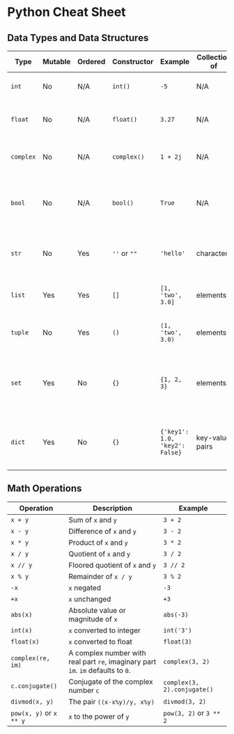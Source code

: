 # Python Cheat Sheet

## Data Types and Data Structures

| Type      | Mutable | Ordered | Constructor  | Example                        | Collection of   | Note                                                             |
| --------- | ------- | ------- | ------------ | ------------------------------ | --------------- | ---------------------------------------------------------------- |
| `int`     | No      | N/A     | `int()`      | `-5`                           | N/A             | Note: `int` is a whole number                                    |
| `float`   | No      | N/A     | `float()`    | `3.27`                         | N/A             | Note: `float` is a decimal number                                |
| `complex` | No      | N/A     | `complex()`  | `1 + 2j`                       | N/A             | Note: `complex` is a complex number                              |
| `bool`    | No      | N/A     | `bool()`     | `True`                         | N/A             | Note: `bool` is a boolean value; it's a subclass of `int`        |
| `str`     | No      | Yes     | `''` or `""` | `'hello'`                      | characters      | Note: `str` is a sequence of characters                          |
| `list`    | Yes     | Yes     | `[]`         | `[1, 'two', 3.0]`              | elements        | Note: lists are mutable sequences                                |
| `tuple`   | No      | Yes     | `()`         | `(1, 'two', 3.0)`              | elements        | Note: tuples are immutable lists                                 |
| `set`     | Yes     | No      | `{}`         | `{1, 2, 3}`                    | elements        | Note: set also uses `{}` but it does not contain key-value pairs |
| `dict`    | Yes     | No      | `{}`         | `{'key1': 1.0, 'key2': False}` | key-value pairs | Note: dict also uses `{}` but it does not contain elements       |

## Math Operations

| Operation               | Description                                                                      | Example                     |
| ----------------------- | -------------------------------------------------------------------------------- | --------------------------- |
| `x + y`                 | Sum of `x` and `y`                                                               | `3 + 2`                     |
| `x - y`                 | Difference of `x` and `y`                                                        | `3 - 2`                     |
| `x * y`                 | Product of `x` and `y`                                                           | `3 * 2`                     |
| `x / y`                 | Quotient of `x` and `y`                                                          | `3 / 2`                     |
| `x // y`                | Floored quotient of `x` and `y`                                                  | `3 // 2`                    |
| `x % y`                 | Remainder of `x / y`                                                             | `3 % 2`                     |
| `-x`                    | `x` negated                                                                      | `-3`                        |
| `+x`                    | `x` unchanged                                                                    | `+3`                        |
| `abs(x)`                | Absolute value or magnitude of `x`                                               | `abs(-3)`                   |
| `int(x)`                | `x` converted to integer                                                         | `int('3')`                  |
| `float(x)`              | `x` converted to float                                                           | `float(3)`                  |
| `complex(re, im)`       | A complex number with real part `re`, imaginary part `im`. `im` defaults to `0`. | `complex(3, 2)`             |
| `c.conjugate()`         | Conjugate of the complex number `c`                                              | `complex(3, 2).conjugate()` |
| `divmod(x, y)`          | The pair `((x-x%y)/y, x%y)`                                                      | `divmod(3, 2)`              |
| `pow(x, y)` or `x ** y` | `x` to the power of `y`                                                          | `pow(3, 2)` or `3 ** 2`     |
